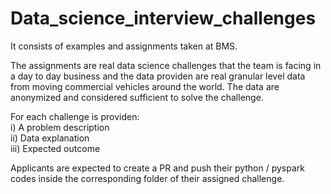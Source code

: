 # Data_science_interview_challenges
It consists of examples and assignments taken at BMS. 

The assignments are real data science challenges that the team is facing in a day to day business and the data providen are real granular level data from moving commercial vehicles around the world. The data are anonymized and considered sufficient to solve the challenge.

For each challenge is providen: \
i) A problem description \
ii) Data explanation \
iii) Expected outcome 

Applicants are expected to create a PR and push their python / pyspark codes inside the corresponding folder of their assigned challenge.
